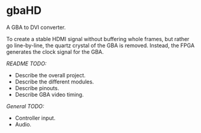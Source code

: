 # gbaHD
A GBA to DVI converter.

To create a stable HDMI signal without buffering whole frames, but rather
go line-by-line, the quartz crystal of the GBA is removed. Instead, 
the FPGA generates the clock signal for the GBA.

*README TODO:*
- Describe the overall project.
- Describe the different modules.
- Describe pinouts.
- Describe GBA video timing.

*General TODO:*
- Controller input.
- Audio.
